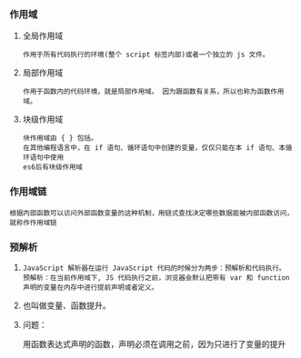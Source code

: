 ### 作用域

1. 全局作用域

   ```
   作用于所有代码执行的环境(整个 script 标签内部)或者一个独立的 js 文件。
   ```

2. 局部作用域

   ```
   作用于函数内的代码环境，就是局部作用域。 因为跟函数有关系，所以也称为函数作用域。
   ```

3. 块级作用域

   ```
   块作用域由 { } 包括。
   在其他编程语言中，在 if 语句、循环语句中创建的变量，仅仅只能在本 if 语句、本循环语句中使用
   es6后有块级作用域
   ```

   

### 作用域链

```
根据内部函数可以访问外部函数变量的这种机制，用链式查找决定哪些数据能被内部函数访问，就称作作用域链
```



### 预解析

1. ```
   JavaScript 解析器在运行 JavaScript 代码的时候分为两步：预解析和代码执行。
   预解析：在当前作用域下, JS 代码执行之前，浏览器会默认把带有 var 和 function 声明的变量在内存中进行提前声明或者定义。
   ```

2. 也叫做变量、函数提升。

3. 问题：

   用函数表达式声明的函数，声明必须在调用之前，因为只进行了变量的提升

